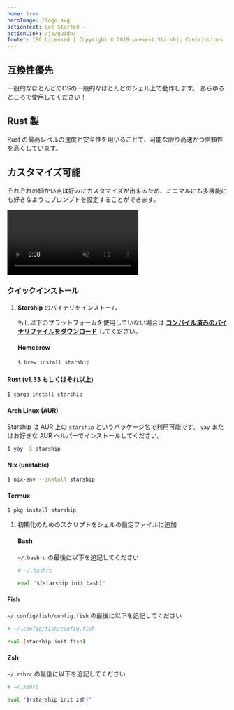 ```yaml
---
home: true
heroImage: /logo.svg
actionText: Get Started →
actionLink: /ja/guide/
footer: ISC Licensed | Copyright © 2019-present Starship Contributors
---
```


<div class="features">
  <div class="feature">
    <h2>互換性優先</h2>
    <p>一般的なほとんどのOSの一般的なほとんどのシェル上で動作します。 あらゆるところで使用してください！</p>
  </div>
  <div class="feature">
    <h2>Rust 製</h2>
    <p>Rust の最高レベルの速度と安全性を用いることで、可能な限り高速かつ信頼性を高くしています。</p>
  </div>
  <div class="feature">
    <h2>カスタマイズ可能</h2>
    <p>それぞれの細かい点は好みにカスタマイズが出来るため、ミニマルにも多機能にも好きなようにプロンプトを設定することができます。</p>
  </div>
</div>

<div class="center">
  <video class="demo-video" autoplay muted loop>
    <source src="/demo.webm" type="video/webm">
    <source src="/demo.mp4" type="video/mp4">
  </video>
</div>

### クイックインストール

1. **Starship** のバイナリをインストール
    
    もし以下のプラットフォームを使用していない場合は **[コンパイル済みのバイナリファイルをダウンロード](https://github.com/starship/starship/releases)** してください。
    
    #### Homebrew

   ```sh
   $ brew install starship
   ```

#### Rust (v1.33 もしくはそれ以上)

   ```sh
   $ cargo install starship
   ```

#### Arch Linux (AUR)

Starship は AUR 上の `starship` というパッケージ名で利用可能です。 `yay` またはお好きな AUR ヘルパーでインストールしてください。

   ```sh
   $ yay -S starship
   ```

#### Nix (unstable)

   ```sh
   $ nix-env --install starship
   ```

#### Termux

   ```sh
   $ pkg install starship
   ```

1. 初期化のためのスクリプトをシェルの設定ファイルに追加
    
    #### Bash
    
    `~/.bashrc` の最後に以下を追記してください

   ```sh
   # ~/.bashrc

   eval "$(starship init bash)"
   ```

#### Fish

`~/.config/fish/config.fish` の最後に以下を追記してください

   ```sh
   # ~/.config/fish/config.fish

   eval (starship init fish)
   ```

#### Zsh

`~/.zshrc` の最後に以下を追記してください

   ```sh
   # ~/.zshrc

   eval "$(starship init zsh)"
   ```